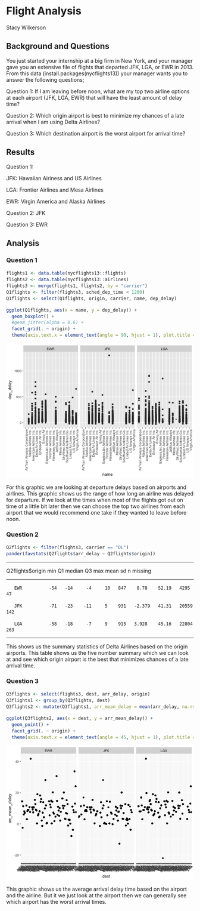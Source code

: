 # Flight Analysis
Stacy Wilkerson  



## Background and Questions
You just started your internship at a big firm in New York, and your manager gave you an extensive file of flights that departed JFK, LGA, or EWR in 2013. From this data (install.packages(nycflights13)) your manager wants you to answer the following questions;

Question 1: If I am leaving before noon, what are my top two airline options at each airport (JFK, LGA, EWR) that will have the least amount of delay time?

Question 2: Which origin airport is best to minimize my chances of a late arrival when I am using Delta Airlines?

Question 3: Which destination airport is the worst airport for arrival time?

## Results

Question 1: 

JFK: Hawaiian Airiness and US Airlines

LGA: Frontier Airlines and Mesa Airlines

EWR: Virgin America and Alaska Airlines

Question 2: JFK

Question 3: EWR

## Analysis

### Question 1


```r
flights1 <- data.table(nycflights13::flights)
flights2 <- data.table(nycflights13::airlines)
flights3 <- merge(flights1, flights2, by = "carrier")
Q1flights <- filter(flights3, sched_dep_time < 1200)
Q1flights <- select(Q1flights, origin, carrier, name, dep_delay)
```




```r
ggplot(Q1flights, aes(x = name, y = dep_delay)) +
  geom_boxplot() +
  #geom_jitter(alpha = 0.6) +
  facet_grid(. ~ origin) +
  theme(axis.text.x = element_text(angle = 90, hjust = 1), plot.title = element_text(hjust = 0.5))
```

![](Task4analysis_files/figure-html/unnamed-chunk-2-1.png)<!-- -->

For this graphic we are looking at departure delays based on airports and airlines. This graphic shows us the range of how long an airline was delayed for departure. If we look at the times when most of the flights got out on time of a little bit later then we can choose the top two airlines from each airport that we would recommend one take if they wanted to leave before noon. 

### Question 2


```r
Q2flights <- filter(flights3, carrier == "DL")
pander(favstats(Q2flights$arr_delay ~ Q2flights$origin))
```


-------------------------------------------------------------------------------------
 Q2flights$origin   min   Q1    median   Q3   max    mean     sd       n     missing 
------------------ ----- ----- -------- ---- ----- -------- ------- ------- ---------
       EWR          -54   -14     -4     10   847    8.78    52.19   4295      47    

       JFK          -71   -23    -11     5    931   -2.379   41.31   20559     142   

       LGA          -58   -18     -7     9    915   3.928    45.16   22804     263   
-------------------------------------------------------------------------------------

This shows us the summary statistics of Delta Airlines based on the origin airports. This table shows us the five number summary which we can look at and see which origin airport is the best that minimizes chances of a late arrival time. 

### Question 3


```r
Q3flights <- select(flights3, dest, arr_delay, origin)
Q3flights1 <- group_by(Q3flights, dest)
Q3flights2 <- mutate(Q3flights1, arr_mean_delay = mean(arr_delay, na.rm = TRUE))
```


```r
ggplot(Q3flights2, aes(x = dest, y = arr_mean_delay)) +
  geom_point() +
  facet_grid(. ~ origin) +
  theme(axis.text.x = element_text(angle = 45, hjust = 1), plot.title = element_text(hjust = 0.5))
```

![](Task4analysis_files/figure-html/unnamed-chunk-5-1.png)<!-- -->

This graphic shows us the average arrival delay time based on the airport and the airline. But it we just look at the airport then we can generally see which airport has the worst arrival times. 


